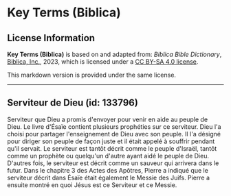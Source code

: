 # Key Terms (Biblica)

## License Information

**Key Terms (Biblica)** is based on and adapted from: _Biblica Bible Dictionary_, [Biblica, Inc.](https://www.biblica.com/), 2023, which is licensed under a [CC BY-SA 4.0 license](https://creativecommons.org/licenses/by-sa/4.0/legalcode.en).

This markdown version is provided under the same license.



--------------------------------

## Serviteur de Dieu (id: 133796)

Serviteur que Dieu a promis d'envoyer pour venir en aide au peuple de Dieu. Le livre d'Ésaïe contient plusieurs prophéties sur ce serviteur. Dieu l'a choisi pour partager l'enseignement de Dieu avec son peuple. Il l'a désigné pour diriger son peuple de façon juste et il était appelé à souffrir pendant qu'il servait. Le serviteur est tantôt décrit comme le peuple d'Israël, tantôt comme un prophète ou quelqu'un d'autre ayant aidé le peuple de Dieu. D'autres fois, le serviteur est décrit comme un sauveur qui arrivera dans le futur. Dans le chapitre 3 des Actes des Apôtres, Pierre a indiqué que le serviteur décrit dans Ésaïe était également le Messie des Juifs. Pierre a ensuite montré en quoi Jésus est ce Serviteur et ce Messie.


